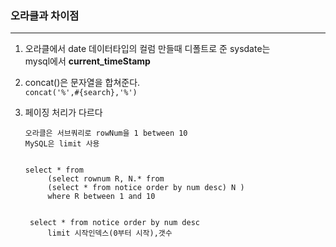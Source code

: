 ### 오라클과 차이점
* * *
1. 오라클에서 date 데이터타입의 컬럼 만들때 디폴트로 준 sysdate는   
mysql에서 **current_timeStamp**

2. concat()은 문자열을 합쳐준다.   
```concat('%',#{search},'%') ``` 
3. 페이징 처리가 다르다
   ``` 
   오라클은 서브쿼리로 rowNum을 1 between 10
   MySQL은 limit 사용


   select * from
		(select rownum R, N.* from
		(select * from notice order by num desc) N )
		where R between 1 and 10


    select * from notice order by num desc
		limit 시작인덱스(0부터 시작),갯수
   ```
